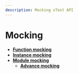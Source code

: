 ```yaml
---
description: Mocking sTest API
---
```


# Mocking

* [**Function mocking**](function-mocking.md)
* [**Instance mocking**](instance-mocking.md)
* [**Module mocking**](module-mocking.md)
  * [**Advance mocking**](advanced-mocking.md)
